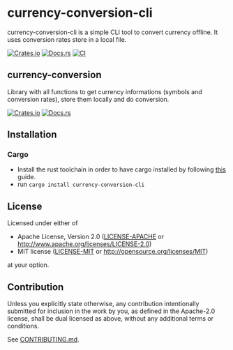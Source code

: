 # currency-conversion-cli

currency-conversion-cli is a simple CLI tool to convert currency offline. It uses conversion rates store in a local file.

[![Crates.io](https://img.shields.io/crates/v/currency-conversion-cli.svg)](https://crates.io/crates/currency-conversion-cli)
[![Docs.rs](https://docs.rs/currency-conversion-cli/badge.svg)](https://docs.rs/currency-conversion-cli)
[![CI](https://github.com/CookieGigi/currency-conversion-cli/workflows/CI/badge.svg)](https://github.com/CookieGigi/currency-conversion-cli/actions)

## currency-conversion

Library with all functions to get currency informations (symbols and conversion rates), store them locally and do conversion.

[![Crates.io](https://img.shields.io/crates/v/currency-conversion.svg)](https://crates.io/crates/currency-conversion)
[![Docs.rs](https://docs.rs/currency-conversion/badge.svg)](https://docs.rs/currency-conversion)

## Installation

### Cargo

* Install the rust toolchain in order to have cargo installed by following
  [this](https://www.rust-lang.org/tools/install) guide.
* run `cargo install currency-conversion-cli`

## License

Licensed under either of

 * Apache License, Version 2.0
   ([LICENSE-APACHE](LICENSE-APACHE) or http://www.apache.org/licenses/LICENSE-2.0)
 * MIT license
   ([LICENSE-MIT](LICENSE-MIT) or http://opensource.org/licenses/MIT)

at your option.

## Contribution

Unless you explicitly state otherwise, any contribution intentionally submitted
for inclusion in the work by you, as defined in the Apache-2.0 license, shall be
dual licensed as above, without any additional terms or conditions.

See [CONTRIBUTING.md](CONTRIBUTING.md).
